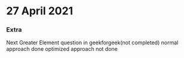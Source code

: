 # 27 April 2021


 

### Extra
Next Greater Element question in geekforgeek(not completed)
normal approach done optimized approach not done
